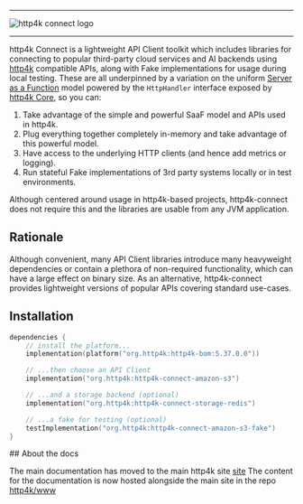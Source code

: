 <div class="github">
<hr/>
<picture>
  <source 
    srcset="src/docs/img/logo-intro.png" 
    media="(prefers-color-scheme: dark)">
  <img src="https://connect.http4k.org/img/logo-intro.png" alt="http4k connect logo">
</picture>
<hr/>
</div>

http4k Connect is a lightweight API Client toolkit which includes libraries for connecting to popular third-party cloud 
services and AI backends using [http4k](https://http4k.org) compatible APIs, along with Fake implementations for usage during local
testing. These are all underpinned by a variation on the
uniform [Server as a Function](https://monkey.org/~marius/funsrv.pdf) model powered by the `HttpHandler` interface
exposed by [http4k Core](https://www.http4k.org/ecosystem/http4k/), so you can:
 
1. Take advantage of the simple and powerful SaaF model and APIs used in http4k.
1. Plug everything together completely in-memory and take advantage of this powerful model.
1. Have access to the underlying HTTP clients (and hence add metrics or logging).
1. Run stateful Fake implementations of 3rd party systems locally or in test environments.

Although centered around usage in http4k-based projects, http4k-connect does not require this and the libraries are usable from any JVM application.

## Rationale
Although convenient, many API Client libraries introduce many heavyweight dependencies or contain a plethora of non-required functionality, which can have a large effect on binary size. As an alternative, http4k-connect provides lightweight versions of popular APIs covering standard use-cases.

## Installation
```kotlin
dependencies {
    // install the platform...
    implementation(platform("org.http4k:http4k-bom:5.37.0.0"))

    // ...then choose an API Client
    implementation("org.http4k:http4k-connect-amazon-s3")

    // ...and a storage backend (optional)
    implementation("org.http4k:http4k-connect-storage-redis")

    // ...a fake for testing (optional)
    testImplementation("org.http4k:http4k-connect-amazon-s3-fake")
}
```

<div class="github">
## About the docs

The main documentation has moved to the main http4k site [site](https://www.http4k.org/ecosystem/connect/)
The content for the documentation is now hosted alongside the main site in the repo [http4k/www](https://github.com/http4k/www)
</div>
